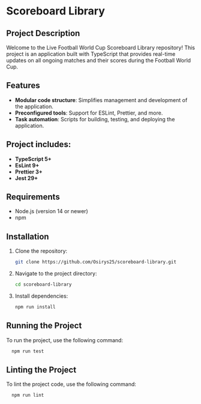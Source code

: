 # Scoreboard Library

## Project Description

Welcome to the Live Football World Cup Scoreboard Library repository! This project is an application built with TypeScript that provides real-time updates on all ongoing matches and their scores during the Football World Cup.
## Features

- **Modular code structure**: Simplifies management and development of the application.
- **Preconfigured tools**: Support for ESLint, Prettier, and more.
- **Task automation**: Scripts for building, testing, and deploying the application.

## Project includes:
- **TypeScript 5+**
- **EsLint 9+**
- **Prettier 3+**
- **Jest 29+**

## Requirements
- Node.js (version 14 or newer)
- npm

## Installation

1. Clone the repository:
    ```bash
    git clone https://github.com/Osirys25/scoreboard-library.git
    ```
2. Navigate to the project directory:
    ```bash
    cd scoreboard-library
    ```
3. Install dependencies:
    ```bash
    npm run install
    ```

## Running the Project

To run the project, use the following command:
```bash
  npm run test
```

## Linting the Project
To lint the project code, use the following command:
```bash
  npm run lint
```
